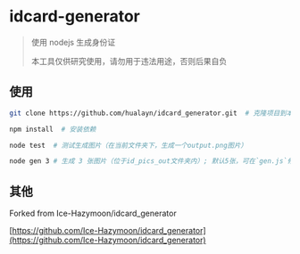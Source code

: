 # idcard-generator

> 使用 nodejs 生成身份证
> 
> 本工具仅供研究使用，请勿用于违法用途，否则后果自负

## 使用

```bash
git clone https://github.com/hualayn/idcard_generator.git  # 克隆项目到本地

npm install  # 安装依赖

node test  # 测试生成图片（在当前文件夹下，生成一个output.png图片）

node gen 3 # 生成 3 张图片（位于id_pics_out文件夹内）; 默认5张，可在`gen.js`修改
```


## 其他
Forked from Ice-Hazymoon/idcard_generator  

[https://github.com/Ice-Hazymoon/idcard_generator](https://github.com/Ice-Hazymoon/idcard_generator)

